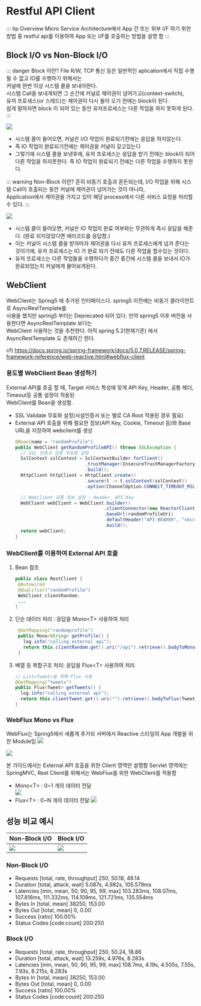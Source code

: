 # Restful API Client
::: tip Overview
Micro Service Architecture에서 App 간 또는 외부 I/F 하기 위한 방법 중 
restful api를 이용하여 App 또는 I/F를 호출하는 방법을 설명 함
:::

## Block I/O vs Non-Block I/O
::: danger Block 이란?
File R/W, TCP 통신 등은 일반적인 aplication에서 직접 수행 될 수 없고 IO를 수행하기 위해서는  
커널에 한번 이상 시스템 콜을 보내야한다.  
시스템 Call을 보내게되면 그 순간에 커널로 제어권이 넘어가고(context-switch),  
유저 프로세스(or 스레드)는 제어권이 다시 돌아 오기 전에는 block이 된다.  
쉽게 말하자면 block 이 되어 있는 동안 유저프로세스는 다른 작업을 하지 못하게 된다.  
:::

![](./img/2021-07-31-20-45-21.png)

- 시스템 콜이 들어오면, 커널은 I/O 작업이 완료되기전에는 응답을 하지않는다.
- 즉 IO 작업이 완료되기전에는 제어권을 커널이 갖고있는다
- 그렇기에 시스템 콜을 보낸후에, 유저 프로세스는 응답을 받기 전에는 block이 되어 다른 작업을 하지못한다. 즉 IO 작업이 완료되기 전에는 다른 작업을 수행하지 못한다.


::: warning Non-Block 이란?
흔히 비동기 호출과 혼돈되는데, I/O 작업을 위해 시스템 Call이 호촐되는 동안 커널에 제어권이 넘어가는 것이 아니라,  
Application에서 제어권을 가지고 있어 해당 process에서 다른 서비스 요청을 처리할 수 있다.
:::

![](./img/2021-07-31-20-48-38.png)

- 시스템 콜이 들어오면, 커널은 IO 작업의 완료 여부와는 무관하게 즉시 응답을 해준다. (완료 되지않았다면 에러코드를 응답함.)
- 이는 커널이 시스템 콜을 받자마자 제어권을 다시 유저 프로세스에게 넘겨 준다는 것이기에, 유저 프로세스는 IO 가 완료 되기 전에도 다른 작업을 할수있는 것이다.
- 유저 프로세스는 다른 작업들을 수행하다가 중간 중간에 시스템 콜을 보내서 IO가 완료되었는지 커널에게 물어보게된다.

## WebClient

WebClient는 Spring5 에 추가된 인터페이스다. spring5 이전에는 비동기 클라이언트로 AsyncRestTemplate를   
사용을 했지만 spring5 부터는 Deprecated 되어 있다. 만약 spring5 이후 버전을 사용한다면 AsyncRestTemplate 보다는  
WebClient 사용하는 것을 추천한다. 아직 spring 5.2(현재기준) 에서 AsyncRestTemplate 도 존재하긴 한다.

cf) https://docs.spring.io/spring-framework/docs/5.0.7.RELEASE/spring-framework-reference/web-reactive.html#webflux-client

### 용도별 WebClient Bean 생성하기

External API를 호출 할 때, Target 서비스 특성에 맞게 API Key, Header, 공통 헤더, Timeout등 공통 설정이 적용된  
WebClient를 Bean을 생성함.

- SSL Validate 무효화 설정(사설인증서 또는 별로 CA Root 적용된 경우 필요)
- External API 호출을 위해 필요한 정보(API Key,  Cookie, Timeout 등)와 Base URL을 지정하여 webclient를 생성  
  ``` java
  @Bean(name = "randomProfile")
  public WebClient getRandomProfileAPI() throws SSLException {
    // SSL 인증서 검증 무효화 설정
    SslContext sslContext = SslContextBuilder.forClient()
                            .trustManager(InsecureTrustManagerFactory.INSTANCE)
                            .build();
    HttpClient httpClient = HttpClient.create()
                            .secure(t -> t.sslContext(sslContext))
                            .option(ChannelOption.CONNECT_TIMEOUT_MILLIS, 10000);

    // Webclient 공통 정보 설정 : Header, API Key
    WebClient webClient = WebClient.builder()
                                   .clientConnector(new ReactorClientHttpConnector(httpClient))
                                   .baseUrl(randomProfileUri)
                                   .defaultHeader("API-BEARER", "skcc.com")
                                   .build();
    return webClient;
  }
  ```

### WebClient를 이용하여 External API 호출

1. Bean 참조  
   ``` java
   public class RestClient {
    @Autowired
    @Qualifier("randomProfile")
    WebClient clientRandom;
    ...
   }
   ```

2. 단순 데이터 처리 : 응답을 Mono&lt;T&gt; 사용하여 처리  
   ```java
    @GetMapping("randomprofile")
    public Mono<String> getProfile() {
      log.info("calling external api");
      return this.clientRandom.get().uri("/api").retrieve().bodyToMono(String.class);
    }
   ```
  
3. 배열 등 복합구조 처리: 응답을 Flux&lt;T&gt; 사용하여 처리  
   ``` java
   // List<Tweet>을 위해 Flux 사용
   @GetMapping("tweets")
   public Flux<Tweet> getTweets() {
     log.info("calling external api");
     return this.clientTweet.get().uri("").retrieve().bodyToFlux(Tweet.class);
   }
   ```

### WebFlux Mono vs Flux
WebFlux는 Spring5에서 새롭게 추가되 서버에서 Reactive 스타일의 App 개발을 위한 Module임
![](./img/2021-08-03-21-45-24.png)

![](./img/2021-08-03-21-45-46.png)

본 가이드에서는 External API 호출을 위한 Client 영역만 설명함
Servlet 영역에는 SpringMVC, Rest Client를 위해서는 WebFlux를 위한 WebClient를 적용함

- Mono&lt;T&gt; : 0~1 개의 데이터 전달  
  ![](./img/2021-08-03-21-48-47.png)
- Flux&lt;T&gt; : 0~N 개의 데이터 전달
  ![](./img/2021-08-03-21-49-13.png)


## 성능 비교 예시

| Non-Block I/O | Block I/O |
|:-------------|:---------|
|![](./img/2021-08-07-15-46-52.png)|![](./img/2021-08-07-15-47-14.png)|

### Non-Block I/O
* Requests      [total, rate, throughput]         250, 50.18, 49.14
* Duration      [total, attack, wait]             5.087s, 4.982s, 105.579ms
* Latencies     [min, mean, 50, 90, 95, 99, max]  103.283ms, 108.07ms, 107.816ms, 111.332ms, 114.109ms, 121.721ms, 135.554ms
* Bytes In      [total, mean]                     38250, 153.00
* Bytes Out     [total, mean]                     0, 0.00
* Success       [ratio]                           100.00%
* Status Codes  [code:count]                      200:250

### Block I/O
* Requests      [total, rate, throughput]         250, 50.24, 18.86
* Duration      [total, attack, wait]             13.259s, 4.976s, 8.283s
* Latencies     [min, mean, 50, 90, 95, 99, max]  108.7ms, 4.19s, 4.505s, 7.55s, 7.93s, 8.215s, 8.283s
* Bytes In      [total, mean]                     38250, 153.00
* Bytes Out     [total, mean]                     0, 0.00
* Success       [ratio]                           100.00%
* Status Codes  [code:count]                      200:250

<Comment />